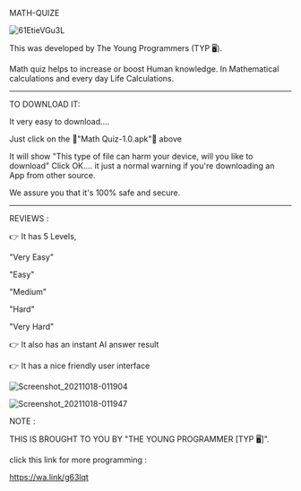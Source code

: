 MATH-QUIZE

![61EtieVGu3L](https://user-images.githubusercontent.com/79866006/137650178-9e3c5aaa-7db8-4ba3-b0a6-0881084ab2b7.png)


This was developed by The Young Programmers (TYP 🖥).

Math quiz helps to increase or boost Human knowledge. In Mathematical calculations and every day Life Calculations. 




_______________________________________________
TO DOWNLOAD IT:


It very easy to download.... 

Just click on the 
🔰"Math Quiz-1.0.apk"🔰 above 

It will show "This type of file can harm your device, will you like to download" Click OK.... it just a normal warning if you're downloading an App from other source. 

We assure you that it's 100% safe and secure. 




______________________________________________
REVIEWS :

👉 It has 5 Levels, 

"Very Easy"

"Easy"

"Medium"

"Hard"

"Very Hard"



👉 It also has an instant AI answer result


👉 It has a nice friendly user interface 




![Screenshot_20211018-011904](https://user-images.githubusercontent.com/79866006/137650477-fbd8e1a3-a2ae-4c0a-8886-58ae50a3a912.jpg)




![Screenshot_20211018-011947](https://user-images.githubusercontent.com/79866006/137651330-48d58806-0c5d-4a8d-ac77-242cbdae4341.jpg)




NOTE :

THIS IS BROUGHT TO YOU BY "THE YOUNG PROGRAMMER [TYP 🖥]".

click this link for more programming :

https://wa.link/g63lqt
